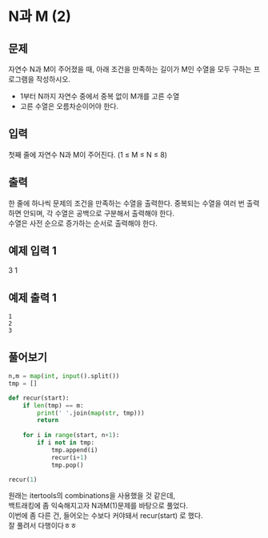 # N과 M (2)

## 문제

자연수 N과 M이 주어졌을 때, 아래 조건을 만족하는 길이가 M인 수열을 모두 구하는 프로그램을 작성하시오.
- 1부터 N까지 자연수 중에서 중복 없이 M개를 고른 수열
- 고른 수열은 오름차순이어야 한다.

## 입력
첫째 줄에 자연수 N과 M이 주어진다. (1 ≤ M ≤ N ≤ 8)

## 출력
한 줄에 하나씩 문제의 조건을 만족하는 수열을 출력한다. 중복되는 수열을 여러 번 출력하면 안되며, 각 수열은 공백으로 구분해서 출력해야 한다.  
수열은 사전 순으로 증가하는 순서로 출력해야 한다.

## 예제 입력 1 
3 1

## 예제 출력 1 
```
1
2
3
```

## 풀어보기

```python
n,m = map(int, input().split())
tmp = []

def recur(start):
    if len(tmp) == m:
        print(' '.join(map(str, tmp)))
        return
    
    for i in range(start, n+1):
        if i not in tmp:
            tmp.append(i)
            recur(i+1)
            tmp.pop()

recur(1)
```

원래는 itertools의 combinations을 사용했을 것 같은데,  
백트래킹에 좀 익숙해지고자 N과M(1)문제를 바탕으로 풀었다.  
이번에 좀 다른 건, 들어오는 수보다 커야돼서 recur(start) 로 했다.  
잘 풀려서 다행이다ㅎㅎ

